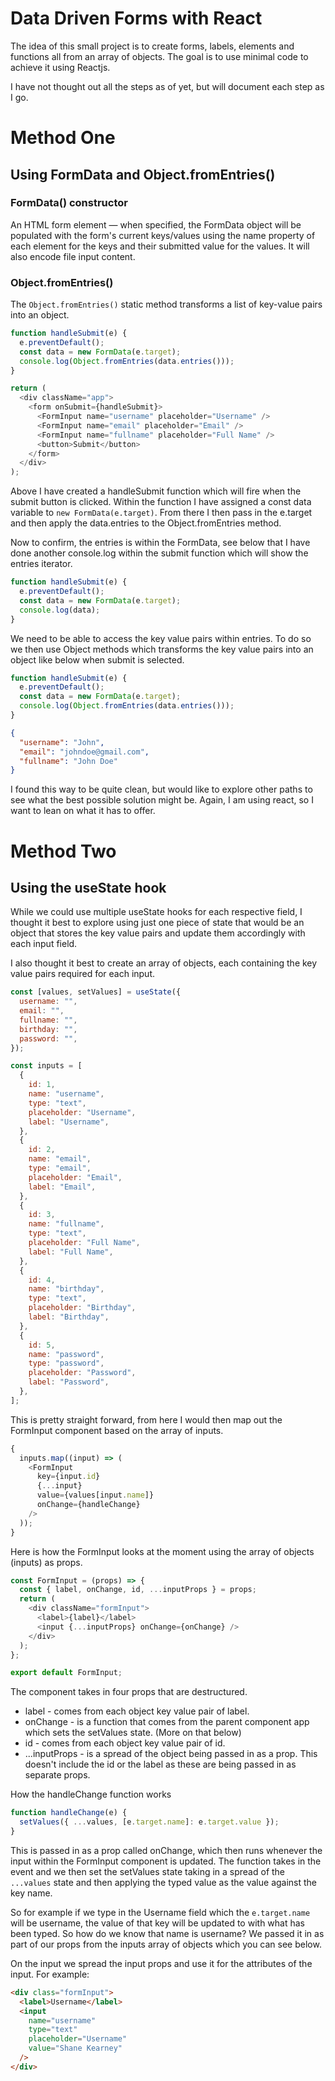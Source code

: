 # Data Driven Forms with React

The idea of this small project is to create forms, labels, elements and functions all from an array of objects. The goal is to use minimal code to achieve it using Reactjs.

I have not thought out all the steps as of yet, but will document each step as I go.

# Method One

## Using FormData and Object.fromEntries()

### FormData() constructor

An HTML form element — when specified, the FormData object will be populated with the form's current keys/values using the name property of each element for the keys and their submitted value for the values. It will also encode file input content.

### Object.fromEntries()

The `Object.fromEntries()` static method transforms a list of key-value pairs into an object.

```js
function handleSubmit(e) {
  e.preventDefault();
  const data = new FormData(e.target);
  console.log(Object.fromEntries(data.entries()));
}

return (
  <div className="app">
    <form onSubmit={handleSubmit}>
      <FormInput name="username" placeholder="Username" />
      <FormInput name="email" placeholder="Email" />
      <FormInput name="fullname" placeholder="Full Name" />
      <button>Submit</button>
    </form>
  </div>
);
```

Above I have created a handleSubmit function which will fire when the submit button is clicked. Within the function I have assigned a const data variable to `new FormData(e.target)`. From there I then pass in the e.target and then apply the data.entries to the Object.fromEntries method.

Now to confirm, the entries is within the FormData, see below that I have done another console.log within the submit function which will show the entries iterator.

```js
function handleSubmit(e) {
  e.preventDefault();
  const data = new FormData(e.target);
  console.log(data);
}
```

We need to be able to access the key value pairs within entries. To do so we then use Object methods which transforms the key value pairs into an object like below when submit is selected.

```js
function handleSubmit(e) {
  e.preventDefault();
  const data = new FormData(e.target);
  console.log(Object.fromEntries(data.entries()));
}
```

```json
{
  "username": "John",
  "email": "johndoe@gmail.com",
  "fullname": "John Doe"
}
```

I found this way to be quite clean, but would like to explore other paths to see what the best possible solution might be. Again, I am using react, so I want to lean on what it has to offer.

# Method Two

## Using the useState hook

While we could use multiple useState hooks for each respective field, I thought it best to explore using just one piece of state that would be an object that stores the key value pairs and update them accordingly with each input field.

I also thought it best to create an array of objects, each containing the key value pairs required for each input.

```js
const [values, setValues] = useState({
  username: "",
  email: "",
  fullname: "",
  birthday: "",
  password: "",
});

const inputs = [
  {
    id: 1,
    name: "username",
    type: "text",
    placeholder: "Username",
    label: "Username",
  },
  {
    id: 2,
    name: "email",
    type: "email",
    placeholder: "Email",
    label: "Email",
  },
  {
    id: 3,
    name: "fullname",
    type: "text",
    placeholder: "Full Name",
    label: "Full Name",
  },
  {
    id: 4,
    name: "birthday",
    type: "text",
    placeholder: "Birthday",
    label: "Birthday",
  },
  {
    id: 5,
    name: "password",
    type: "password",
    placeholder: "Password",
    label: "Password",
  },
];
```

This is pretty straight forward, from here I would then map out the FormInput component based on the array of inputs.

```js
{
  inputs.map((input) => (
    <FormInput
      key={input.id}
      {...input}
      value={values[input.name]}
      onChange={handleChange}
    />
  ));
}
```

Here is how the FormInput looks at the moment using the array of objects (inputs) as props.

```js
const FormInput = (props) => {
  const { label, onChange, id, ...inputProps } = props;
  return (
    <div className="formInput">
      <label>{label}</label>
      <input {...inputProps} onChange={onChange} />
    </div>
  );
};

export default FormInput;
```

The component takes in four props that are destructured.

- label - comes from each object key value pair of label.
- onChange - is a function that comes from the parent component app which sets the setValues state. (More on that below)
- id - comes from each object key value pair of id.
- ...inputProps - is a spread of the object being passed in as a prop. This doesn't include the id or the label as these are being passed in as separate props.

How the handleChange function works

```js
function handleChange(e) {
  setValues({ ...values, [e.target.name]: e.target.value });
}
```

This is passed in as a prop called onChange, which then runs whenever the input within the FormInput component is updated. The function takes in the event and we then set the setValues state taking in a spread of the `...values` state and then applying the typed value as the value against the key name.

So for example if we type in the Username field which the `e.target.name` will be username, the value of that key will be updated to with what has been typed. So how do we know that name is username? We passed it in as part of our props from the inputs array of objects which you can see below.

On the input we spread the input props and use it for the attributes of the input. For example:

```html
<div class="formInput">
  <label>Username</label>
  <input
    name="username"
    type="text"
    placeholder="Username"
    value="Shane Kearney"
  />
</div>
```
